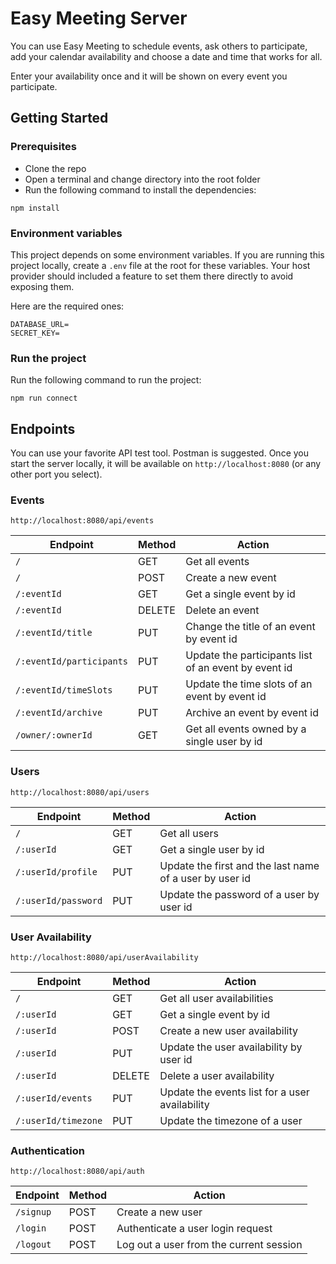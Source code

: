 # Easy Meeting Server

You can use Easy Meeting to schedule events, ask others to participate, add your calendar availability and choose a date and time that works for all.

Enter your availability once and it will be shown on every event you participate.

## Getting Started

### Prerequisites

- Clone the repo
- Open a terminal and change directory into the root folder
- Run the following command to install the dependencies:

```
npm install
```

### Environment variables

This project depends on some environment variables.
If you are running this project locally, create a `.env` file at the root for these variables.
Your host provider should included a feature to set them there directly to avoid exposing them.

Here are the required ones:

```
DATABASE_URL=
SECRET_KEY=
```

### Run the project

Run the following command to run the project:

```
npm run connect
```

## Endpoints

You can use your favorite API test tool. Postman is suggested. Once you start the server locally, it will be available on `http://localhost:8080` (or any other port you select).

### Events

`http://localhost:8080/api/events`

| Endpoint                 | Method | Action                                               |
| ------------------------ | ------ | ---------------------------------------------------- |
| `/`                      | GET    | Get all events                                       |
| `/`                      | POST   | Create a new event                                   |
| `/:eventId`              | GET    | Get a single event by id                             |
| `/:eventId`              | DELETE | Delete an event                                      |
| `/:eventId/title`        | PUT    | Change the title of an event by event id             |
| `/:eventId/participants` | PUT    | Update the participants list of an event by event id |
| `/:eventId/timeSlots`    | PUT    | Update the time slots of an event by event id        |
| `/:eventId/archive`      | PUT    | Archive an event by event id                         |
| `/owner/:ownerId`        | GET    | Get all events owned by a single user by id          |

### Users

`http://localhost:8080/api/users`

| Endpoint            | Method | Action                                                  |
| ------------------- | ------ | ------------------------------------------------------- |
| `/`                 | GET    | Get all users                                           |
| `/:userId`          | GET    | Get a single user by id                                 |
| `/:userId/profile`  | PUT    | Update the first and the last name of a user by user id |
| `/:userId/password` | PUT    | Update the password of a user by user id                |

### User Availability

`http://localhost:8080/api/userAvailability`

| Endpoint            | Method | Action                                         |
| ------------------- | ------ | ---------------------------------------------- |
| `/`                 | GET    | Get all user availabilities                    |
| `/:userId`          | GET    | Get a single event by id                       |
| `/:userId`          | POST   | Create a new user availability                 |
| `/:userId`          | PUT    | Update the user availability by user id        |
| `/:userId`          | DELETE | Delete a user availability                     |
| `/:userId/events`   | PUT    | Update the events list for a user availability |
| `/:userId/timezone` | PUT    | Update the timezone of a user                  |

### Authentication

`http://localhost:8080/api/auth`

| Endpoint  | Method | Action                                  |
| --------- | ------ | --------------------------------------- |
| `/signup` | POST   | Create a new user                       |
| `/login`  | POST   | Authenticate a user login request       |
| `/logout` | POST   | Log out a user from the current session |
